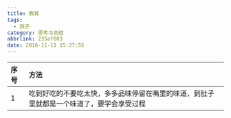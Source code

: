 ```yaml
---
title: 教育
tags:
  - 孩子
category: 思考与总结
abbrlink: 235af603
date: 2016-11-11 15:27:55
---
```


| 序号      |     方法|   
| :-------- | :--------|
| 1    | 吃到好吃的不要吃太快，多多品味停留在嘴里的味道，到肚子里就都是一个味道了，要学会享受过程 |  
